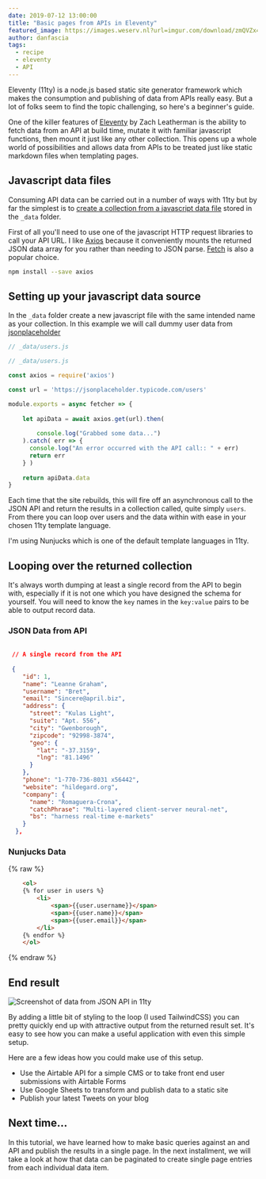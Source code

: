 ```yaml
---
date: 2019-07-12 13:00:00
title: "Basic pages from APIs in Eleventy"
featured_image: https://images.weserv.nl?url=imgur.com/download/zmQVZx4&&a=entropy
author: danfascia
tags:
  - recipe
  - eleventy
  - API
---
```


Eleventy (11ty) is a node.js based static site generator framework which makes the consumption and publishing of data from APIs really easy. But a lot of folks seem to find the topic challenging, so here's a beginner's guide.
<!--more-->

One of the killer features of [Eleventy](https://11ty.io) by Zach Leatherman is the ability to fetch data from an API at build time, mutate it with familiar javascript functions, then mount it just like any other collection. This opens up a whole world of possibilities and allows data from APIs to be treated just like static markdown files when templating pages.

## Javascript data files

Consuming API data can be carried out in a number of ways with 11ty but by far the simplest is to [create a collection from a javascript data file](https://www.11ty.io/docs/data-js/) stored in the `_data` folder.

First of all you'll need to use one of the javascript HTTP request libraries to call your API URL. I like [Axios](https://github.com/axios/axios) because it conveniently mounts the returned JSON data array for you rather than needing to JSON parse. [Fetch](https://github.github.io/fetch/) is also a popular choice.

```bash
npm install --save axios
```

## Setting up your javascript data source

In the `_data` folder create a new javascript file with the same intended name as your collection. In this example we will call dummy user data from [jsonplaceholder](https://jsonplaceholder.typicode.com)

```js 
// _data/users.js

// _data/users.js

const axios = require('axios')

const url = 'https://jsonplaceholder.typicode.com/users'

module.exports = async fetcher => {
	
	let apiData = await axios.get(url).then(
		
		console.log("Grabbed some data...")
    ).catch( err => {
      console.log("An error occurred with the API call:: " + err)
      return err
    } )
    
    return apiData.data
}
```

Each time that the site rebuilds, this will fire off an asynchronous call to the JSON API and return the results in a collection called, quite simply `users`. From there you can loop over users and the data within with ease in your chosen 11ty template language.

I'm using Nunjucks which is one of the default template languages in 11ty.

## Looping over the returned collection

It's always worth dumping at least a single record from the API to begin with, especially if it is not one which you have designed the schema for yourself. You will need to know the `key` names in the `key:value` pairs to be able to output record data.

### JSON Data from API

```json
 
 // A single record from the API
 
 {
    "id": 1,
    "name": "Leanne Graham",
    "username": "Bret",
    "email": "Sincere@april.biz",
    "address": {
      "street": "Kulas Light",
      "suite": "Apt. 556",
      "city": "Gwenborough",
      "zipcode": "92998-3874",
      "geo": {
        "lat": "-37.3159",
        "lng": "81.1496"
      }
    },
    "phone": "1-770-736-8031 x56442",
    "website": "hildegard.org",
    "company": {
      "name": "Romaguera-Crona",
      "catchPhrase": "Multi-layered client-server neural-net",
      "bs": "harness real-time e-markets"
    }
  },
  ```


### Nunjucks Data
{% raw %}
```html
	<ol>
	{% for user in users %}
		<li>
		    <span>{{user.username}}</span>
		    <span>{{user.name}}</span>
		    <span>{{user.email}}</span>
		</li>
	{% endfor %}
	</ol>
```
{% endraw %}

## End result

![Screenshot of data from JSON API in 11ty ](https://images.weserv.nl?url=imgur.com/download/zmQVZx4)

By adding a little bit of styling to the loop (I used TailwindCSS) you can pretty quickly end up with attractive output from the returned result set. It's easy to see how you can make a useful application with even this simple setup.

Here are a few ideas how you could make use of this setup.

* Use the Airtable API for a simple CMS or to take front end user submissions with Airtable Forms
* Use Google Sheets to transform and publish data to a static site
* Publish your latest Tweets on your blog

## Next time...

In this tutorial, we have learned how to make basic queries against an and API and publish the results in a single page. In the next installment, we will take a look at how that data can be paginated to create single page entries from each individual data item.